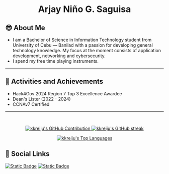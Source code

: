 <h1 align="center">Arjay Niño G. Saguisa</h1>

## 😎 About Me

- I am a Bachelor of Science in Information Technology student from University of Cebu — Banilad with a passion for developing general technology knowledge. My focus at the moment consists of application development, networking and cybersecurity.
- I spend my free time playing instruments.

<hr>

## 🥇 Activities and Achievements
- Hack4Gov 2024 Region 7 Top 3 Excellence Awardee
- Dean's Lister (2022 - 2024)   
- CCNAv7 Certified
<hr>
<br/>

<p align="center">
  <a href="https://github.com/kkreiju">
    <img src="https://github-profile-summary-cards.vercel.app/api/cards/profile-details?username=kkreiju&theme=radical" alt="kkreiju's GitHub Contribution"/>
  </a>
  
  <a href="https://github.com/kkreiju">
    <img src="https://github-readme-streak-stats.herokuapp.com/?user=kkreiju&theme=radical&border=7F3FBF&background=0D1117" alt="kkreiju's GitHub streak"/>
  </a>
</p>

<p align="center"> 
  <a href="https://github.com/kkreiju"><img alt="kkreiju's Top Languages" src="https://denvercoder1-github-readme-stats.vercel.app/api/top-langs/?username=kkreiju&langs_count=8&layout=compact&theme=react&border_color=7F3FBF&bg_color=0D1117&title_color=F85D7F&icon_color=F8D866"/></a>
  <br/>
</p>

## 🔗 Social Links

[![Static Badge](https://img.shields.io/badge/Facebook-1877f2?style=for-the-badge&logo=facebook&logoColor=white&color=1877f2)](https://facebook.com/kkreijuu) [![Static Badge](https://img.shields.io/badge/Instagram-f92171?style=for-the-badge&logo=instagram&logoColor=white&color=f92171)](https://instagram.com/_rreijuu)
